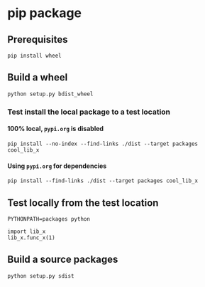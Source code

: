 # pip package

## Prerequisites

    pip install wheel

## Build a wheel

    python setup.py bdist_wheel

### Test install the local package to a test location

#### 100% local, `pypi.org` is disabled

    pip install --no-index --find-links ./dist --target packages cool_lib_x

#### Using `pypi.org` for dependencies

    pip install --find-links ./dist --target packages cool_lib_x

## Test locally from the test location

    PYTHONPATH=packages python

    import lib_x
    lib_x.func_x(1)

## Build a source packages

    python setup.py sdist
